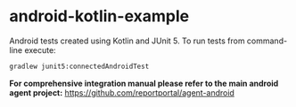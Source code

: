 # android-kotlin-example
Android tests created using Kotlin and JUnit 5. To run tests from command-line execute:
```sh
gradlew junit5:connectedAndroidTest
```

**For comprehensive integration manual please refer to the main android agent project:** https://github.com/reportportal/agent-android
